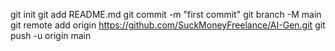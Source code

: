git init
git add README.md
git commit -m "first commit"
git branch -M main
git remote add origin https://github.com/SuckMoneyFreelance/AI-Gen.git
git push -u origin main
